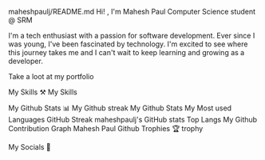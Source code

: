 maheshpaulj/README.md
 Hi! , I'm Mahesh Paul
Computer Science student @ SRM

I'm a tech enthusiast with a passion for software development. Ever since I was young, I've been fascinated by technology. I'm excited to see where this journey takes me and I can't wait to keep learning and growing as a developer.

Take a loot at my portfolio

My Skills ⚒️
My Skills

My Github Stats 📊
My Github streak	My Github Stats	My Most used Languages
GitHub Streak	maheshpaulj's GitHub stats	Top Langs
My Github Contribution Graph
Mahesh Paul
Github Trophies 🏆
trophy

My Socials 📱
    
